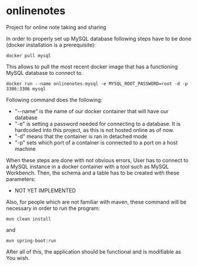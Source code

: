 # onlinenotes
Project for online note taking and sharing

In order to properly set up MySQL database following steps have to be done (docker installation is a prerequisite):

```
docker pull mysql
```
This allows to pull the most recent docker image that has a functioning MySQL database to connect to.

```
docker run --name onlinenotes-mysql -e MYSQL_ROOT_PASSWORD=root -d -p 3306:3306 mysql
```
Following command does the following:
- "--name" is the name of our docker container that will have our database
- "-e" is setting a password needed for connecting to a database. It is hardcoded into this project, as this is not hosted online as of now.
- "-d" means that the container is ran in detached mode
- "-p" sets which port of a container is connected to a port on a host machine

When these steps are done with not obvious errors, User has to connect to a MySQL instance in a docker container with a tool such as MySQL Workbench.
Then, the schema and a table has to be created with these parameters:
- NOT YET IMPLEMENTED

Also, for people which are not familiar with maven, these command will be necessary in order to run the program:

```
mvn clean install
```
and 
```
mvn spring-boot:run
```

After all of this, the application should be functional and is modifiable as You wish.